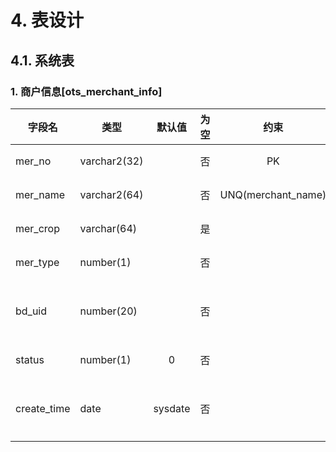 
# 4. 表设计

## 4.1. 系统表



###  1. 商户信息[ots_merchant_info]
	
| 字段名      | 类型         | 默认值  | 为空  |        约束        | 描述     |
| ----------- | ------------ | :-----: | :---: | :----------------: | :------- |
| mer_no      | varchar2(32) |         |  否   |         PK         | 编号     |
| mer_name    | varchar2(64) |         |  否   | UNQ(merchant_name) | 名称     |
| mer_crop    | varchar(64)  |         |  是   |                    | 公司     |
| mer_type    | number(1)    |         |  否   |                    | 类型     |
| bd_uid      | number(20)   |         |  否   |                    | 商务人员 |
| status      | number(1)    |    0    |  否   |                    | 状态     |
| create_time | date         | sysdate |  否   |                    | 创建时间 |